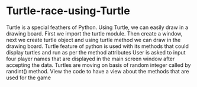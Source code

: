 # Turtle-race-using-Turtle
Turtle is a special feathers of Python. Using Turtle, we can easily draw in a drawing board.
First we import the turtle module. Then create a window, next we create turtle object and using turtle method we can draw in the drawing board.
Turtle feature of python is used with its methods that could display turtles and run as per the method attributes
User is asked to input four player names that are displayed in the main screen window after accepting the data.
Turtles are moving on basis of random integer called by randint() method.
View the code to have a view about the methods that are used for the game
